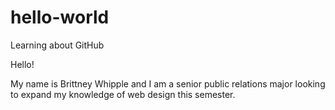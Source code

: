 # hello-world
Learning about GitHub

Hello!

My name is Brittney Whipple and I am a senior public relations major looking to expand my knowledge of web design this semester. 
